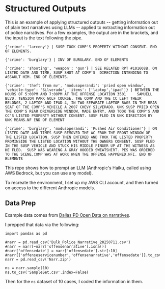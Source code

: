 # Structured Outputs

This is an example of applying structured outputs -- getting information out of plain text narratives using LLMs -- applied to extracting information out of police narratives. For a few examples, the output are in the brackets, and the input is the text following the pipe.

    {'crime': 'larceny'} | SUSP TOOK COMP'S PROPERTY WITHOUT CONSENT. END OF ELEMENTS.
    
    {'crime': 'burglary'} | INV OF BURGLARY. END OF ELEMENTS
    
    {'crime': 'shooting', 'weapon': 'gun'} | SEE RELATED RPT #101608B. ON LISTED DATE AND TIME, SUSP SHOT AT COMP'S  DIRECTION INTENDING TO ASSAULT HIM. END OF ELEMENTS.
    
    {'crime': 'theft from mv', 'modusoperandi': 'pried open window', 'vehicle-type': 'Silverado', 'items': ['laptop','ipad']} | BETWEEN THE HOURS OF 5:00PM AND 7:00PM AT THE OFFENSE LOCATION 3501     SAMUELL BLVD, TENSION PARK GOLF COURSE. THE COMP AND THE CC LEFT THEIR  BELONGS, 2 LAPTOP AND IPAD 4, IN TWO SEPARATE LAPTOP BAGS IN THE REAR   SEAT OF THE COMP'S VEHICLE A 2007 CHEVY SILVERADO. UNK SUSP PRIED OPEN  THE COMP'S REAR DRIVERSIDE WINDOW, MADE ENTRY, AND TOOK THE COMP'S AND  CC'S LISTED PROPERTY WITHOUT CONSENT. SUSP FLED IN UNK DIRECTION BY UNK MEANS.NF END OF ELEMENT
    
    {'crime': 'burglary', 'modusoperandi': 'Pushed Air Conditioner'} | ON LISTED DATE AND TIMES SUSP REMOVED THE AC FROM THE FRONT WINDOW OF   THE LISTED LOCATION. SUSP THEN ENTERED AND TOOK THE LISTED PROPERTY FROMINSIDE THE LISTED LOCATION WITHOUT THE OWNERS CONSENT. SUSP FLED IN THE SUSP VEHICLE AND STUCK HIS MIDDLE FINGER UP AT THE WITNESS AS HE FLED.  SUSP WAS WEARING A GRAY HOODED SWEATSHIRT. PES WAS ORDERED TO THE SCENE.COMP WAS AT WORK WHEN THE OFFENSE HAPPENED.NFI. END OF ELEMENTS

This repo shows how to prompt an LLM (Anthropic's Haiku, called using AWS Bedrock, but you can use any model).

To recreate the environment, I set up my AWS CLI account, and then turned on access to the different Anthropic models.

## Data Prep

Example data comes from [Dallas PD Open Data on narratives](https://www.dallasopendata.com/Archive/Bulk-Police-Narrative/inke-qqax/about_data). 

I prepped that data via the following:

    import pandas as pd
    
    #narr = pd.read_csv('Bulk_Police_Narrative_20250711.csv')
    #narr = narr[~narr['offensenarrative'].isna()]
    #narr['offensedate'] = narr['offensedate'].str[:10]
    #narr[['offenseservicenumber','offensenarrative','offensedate']].to_csv('Narr.zip',index=False)
    narr = pd.read_csv('Narr.zip')
    
    ns = narr.sample(10)
    ns.to_csv('SampleSet.csv',index=False)

Then for the `ns` dataset of 10 cases, I coded the information in them.